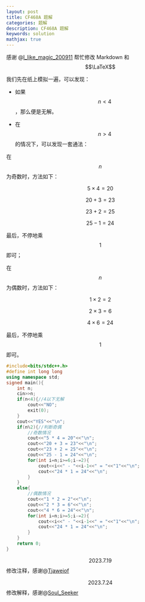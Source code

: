 ```yaml
---
layout: post
title: CF468A 题解
categories: 题解
description: CF468A 题解
keywords: solution
mathjax: true
---
```


感谢 @[I_like_magic_200911](https://www.luogu.com.cn/user/778235) 帮忙修改 Markdown 和 $$\LaTeX$$


我们先在纸上模拟一遍，可以发现：

- 如果 $$n<4$$，那么便是无解。

- 在 $$n>4$$ 的情况下，可以发现一套通法：
    
在 $$n$$ 为奇数时，方法如下：

$$5 \times 4 = 20$$

$$20 + 3 = 23$$

$$23 + 2 = 25$$

$$25 - 1 = 24$$

最后，不停地乘 $$1$$ 即可；
        
在 $$n$$ 为偶数时，方法如下： 

$$1 \times 2 = 2$$  

$$2 \times 3 = 6$$	

$$4 \times 6 = 24$$

最后，不停地乘 $$1$$ 即可。
      
```cpp
#include<bits/stdc++.h>
#define int long long 
using namespace std;
signed main(){
    int n;
    cin>>n;  
	if(n<4){//4以下无解 
		cout<<"NO";
		exit(0);
	}
    cout<<"YES"<<"\n";
    if(n%2){//判断奇偶
    	//奇数情况 
    	cout<<"5 * 4 = 20"<<"\n";
		cout<<"20 + 3 = 23"<<"\n";
		cout<<"23 + 2 = 25"<<"\n";
		cout<<"25 - 1 = 24"<<"\n";
		for(int i=n;i>=6;i-=2){
			cout<<i<<" - "<<i-1<<" = "<<"1"<<"\n";
			cout<<"24 * 1 = 24"<<"\n";
		}
	}
    else{
    	//偶数情况 
		cout<<"1 * 2 = 2"<<"\n";
		cout<<"2 * 3 = 6"<<"\n";
		cout<<"4 * 6 = 24"<<"\n";
		for(int i=n;i>=5;i-=2){
			cout<<i<<" - "<<i-1<<" = "<<"1"<<"\n";
			cout<<"24 * 1 = 24"<<"\n";
		}
    }
    return 0;
}
```
$$2023.7.19$$ 修改注释，感谢@[Tjaweiof](https://www.luogu.com.cn/user/550933)

$$2023.7.24$$ 修改解释，感谢@[Soul_Seeker](https://www.luogu.com.cn/user/947270)

